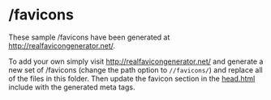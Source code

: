 # /favicons

These sample /favicons have been generated at http://realfavicongenerator.net/.

To add your own simply visit http://realfavicongenerator.net/ and
generate a new set of /favicons (change the path option to `//favicons/`)
and replace all of the files in this folder. Then update the favicon section in
the [head.html](../_includes/head.html) include with the generated meta tags.
